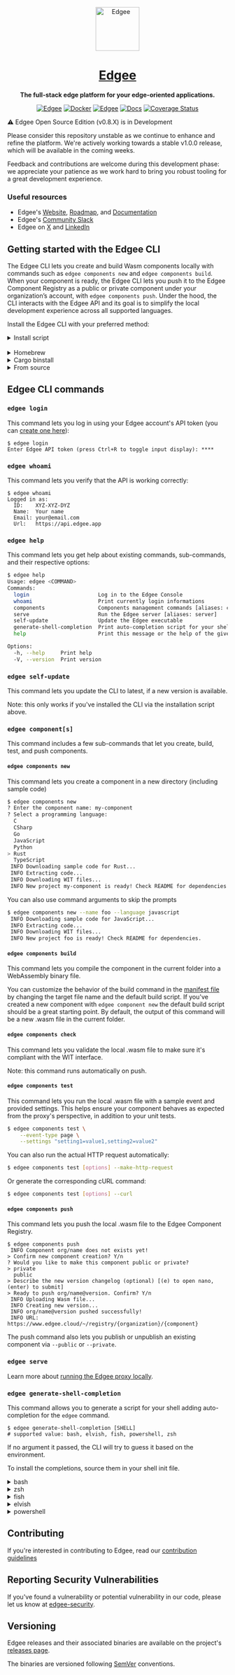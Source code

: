 <div align="center">

<p align="center">
  <a href="https://www.edgee.cloud">
    <picture>
      <source media="(prefers-color-scheme: dark)" srcset="https://cdn.edgee.cloud/img/favicon-dark.svg">
      <img src="https://cdn.edgee.cloud/img/favicon.svg" height="100" alt="Edgee">
    </picture>
    <h1 align="center">Edgee</h1>
  </a>
</p>


**The full-stack edge platform for your edge-oriented applications.**

[![Edgee](https://img.shields.io/badge/edgee-open%20source-blueviolet.svg)](https://www.edgee.cloud)
[![Docker](https://img.shields.io/docker/v/edgeecloud/edgee.svg?logo=docker&label=docker&color=0db7ed)](https://hub.docker.com/r/edgeecloud/edgee)
[![Edgee](https://img.shields.io/badge/slack-edgee-blueviolet.svg?logo=slack)](https://www.edgee.cloud/slack)
[![Docs](https://img.shields.io/badge/docs-published-blue)](https://www.edgee.cloud/docs/introduction)
[![Coverage Status](https://coveralls.io/repos/github/edgee-cloud/edgee/badge.svg)](https://coveralls.io/github/edgee-cloud/edgee)

</div>

⚠️ Edgee Open Source Edition (v0.8.X) is in Development

Please consider this repository unstable as we continue to enhance and refine the platform.
We're actively working towards a stable v1.0.0 release, which will be available in the coming weeks.

Feedback and contributions are welcome during this development phase: we appreciate your patience as we work hard to bring you robust tooling for a great development experience.

### Useful resources

- Edgee's [Website](https://www.edgee.cloud), [Roadmap](https://www.edgee.cloud/roadmap), and [Documentation](https://www.edgee.cloud/docs/introduction)
- Edgee's [Community Slack](https://www.edgee.cloud/slack)
- Edgee on [X](https://x.com/edgee_cloud) and [LinkedIn](https://www.linkedin.com/company/edgee-cloud/)


## Getting started with the Edgee CLI

The Edgee CLI lets you create and build Wasm components locally with commands such as `edgee components new` and `edgee components build`.
When your component is ready, the Edgee CLI lets you push it to the Edgee Component Registry as a public or private component under your organization’s account, with `edgee components push`. Under the hood, the CLI interacts with the Edgee API and its goal is to simplify the local development experience across all supported languages.

Install the Edgee CLI with your preferred method:

<details>
  <summary>Install script</summary>

  ```shell
  $ curl https://install.edgee.cloud | sh
  ```
</details>
​
<details>
  <summary>Homebrew</summary>

  ```shell
  $ brew tap edgee-cloud/edgee
  $ brew install edgee
  ```
</details>

<details>
  <summary>Cargo binstall</summary>

  ```shell
  $ cargo binstall edgee
  ```
</details>

<details>
  <summary>From source</summary>

  ```shell
  $ git clone https://github.com/edgee-cloud/edgee.git
  $ cd edgee
  $ cargo build --release
  $ ./target/release/edgee --version
  ```
</details>


## Edgee CLI commands

### `edgee login`

This command lets you log in using your Edgee account's API token (you can [create one here](https://www.edgee.cloud/~/me/settings/tokens)):


```shell
$ edgee login
Enter Edgee API token (press Ctrl+R to toggle input display): ****
```

### `edgee whoami`

This command lets you verify that the API is working correctly:

```shell
$ edgee whoami
Logged in as:
  ID:    XYZ-XYZ-DYZ
  Name:  Your name
  Email: your@email.com
  Url:   https://api.edgee.app
```

### `edgee help`

This command lets you get help about existing commands, sub-commands, and their respective options:

```bash
$ edgee help
Usage: edgee <COMMAND>
Commands:
  login                      Log in to the Edgee Console
  whoami                     Print currently login informations
  components                 Components management commands [aliases: component]
  serve                      Run the Edgee server [aliases: server]
  self-update                Update the Edgee executable
  generate-shell-completion  Print auto-completion script for your shell init file
  help                       Print this message or the help of the given subcommand(s)

Options:
  -h, --help     Print help
  -V, --version  Print version
```

### `edgee self-update`

This command lets you update the CLI to latest, if a new version is available.

Note: this only works if you've installed the CLI via the installation script above.

### `edgee component[s]`

This command includes a few sub-commands that let you create, build, test, and push components.

#### `edgee components new`

This command lets you create a component in a new directory (including sample code)

```bash
$ edgee components new
? Enter the component name: my-component
? Select a programming language:
  C
  CSharp
  Go
  JavaScript
  Python
> Rust
  TypeScript
 INFO Downloading sample code for Rust...
 INFO Extracting code...
 INFO Downloading WIT files...
 INFO New project my-component is ready! Check README for dependencies.
```

You can also use command arguments to skip the prompts

```bash
$ edgee components new --name foo --language javascript
 INFO Downloading sample code for JavaScript...
 INFO Extracting code...
 INFO Downloading WIT files...
 INFO New project foo is ready! Check README for dependencies.
```

#### `edgee components build`

This command lets you compile the component in the current folder into a WebAssembly binary file.

You can customize the behavior of the build command in the
[manifest file](https://www.edgee.cloud/docs/services/registry/developer-guide#component-manifest-file)
by changing the target file name
and the default build script. If you've created a new component with `edgee component new` the default build script
should be a great starting point. By default, the output of this command will be a new .wasm file in the current folder.


#### `edgee components check`

This command lets you validate the local .wasm file to make sure it's compliant with the WIT interface.

Note: this command runs automatically on push.

#### `edgee components test`

This command lets you run the local .wasm file with a sample event and provided settings.
This helps ensure your component behaves as expected from the proxy's perspective, in addition to your unit tests.

```bash
$ edgee components test \
    --event-type page \
    --settings "setting1=value1,setting2=value2"
```

You can also run the actual HTTP request automatically:

```bash
$ edgee components test [options] --make-http-request

```

Or generate the corresponding cURL command:

```bash
$ edgee components test [options] --curl
```

#### `edgee components push`

This command lets you push the local .wasm file to the Edgee Component Registry.

```shell
$ edgee components push
 INFO Component org/name does not exists yet!
> Confirm new component creation? Y/n
? Would you like to make this component public or private?
> private
  public
> Describe the new version changelog (optional) [(e) to open nano, (enter) to submit]
> Ready to push org/name@version. Confirm? Y/n
 INFO Uploading Wasm file...
 INFO Creating new version...
 INFO org/name@version pushed successfully!
 INFO URL: https://www.edgee.cloud/~/registry/{organization}/{component}
```

The push command also lets you publish or unpublish an existing component via `--public` or `--private`.

### `edgee serve`

Learn more about [running the Edgee proxy locally](./README-proxy.md).

### `edgee generate-shell-completion`

This command allows you to generate a script for your shell adding auto-completion for the `edgee` command.

```shell
$ edgee generate-shell-completion [SHELL]
# supported value: bash, elvish, fish, powershell, zsh
```

If no argument it passed, the CLI will try to guess it based on the environment.

To install the completions, source them in your shell init file.

<details>
  <summary>bash</summary>

  ```shell
  # ~/.bashrc
  $ eval $(edgee generate-shell-completion bash)
  ```
</details>

<details>
  <summary>zsh</summary>

  ```shell
  # store the auto-completion in ~/.zsh/_edgee
  $ edgee generate-shell-completion zsh > ~/.zsh/_edgee

  # ~/.zshrc
  fpath=(~/.zsh $fpath)
  autoload -Uz compinit
  compinit -u
  # note: you might need to delete ~/.zcompdump/ first
  ```
</details>

<details>
  <summary>fish</summary>

  ```shell
  # ~/.config/fish/completions/edgee.fish
  $ edgee generate-shell-completion fish | source
  ```
</details>

<details>
  <summary>elvish</summary>

  ```shell
  $ edgee generate-shell-completion elvish >> ~/.config/elvish/rc.elv
  ```
</details>

<details>
  <summary>powershell</summary>

  ```shell
  > edgee generate-shell-completion powershell >> $profile
  > .$profile
  ```
</details>

## Contributing
If you're interested in contributing to Edgee, read our [contribution guidelines](./CONTRIBUTING.md)

## Reporting Security Vulnerabilities
If you've found a vulnerability or potential vulnerability in our code, please let us know at
[edgee-security](mailto:security@edgee.cloud).

## Versioning
Edgee releases and their associated binaries are available on the project's [releases page](https://github.com/edgee-cloud/edgee/releases).

The binaries are versioned following [SemVer](https://semver.org/) conventions.
